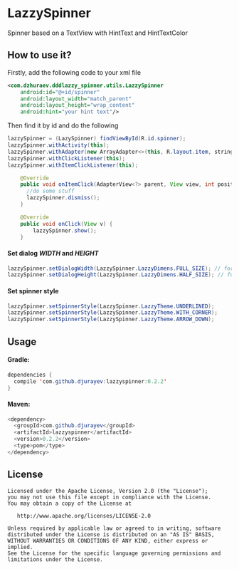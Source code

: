 # LazzySpinner
Spinner based on a TextView with HintText and HintTextColor
## How to use it?
Firstly, add the following code to your xml file
``` xml
<com.dzhuraev.dddlazzy_spinner.utils.LazzySpinner
    android:id="@+id/spinner"
    android:layout_width="match_parent"
    android:layout_height="wrap_content"
    android:hint="your hint text"/>
```
Then find it by id and do the following
``` java
lazzySpinner = (LazySpinner) findViewById(R.id.spinner);
lazzySpinner.withActivity(this);
lazzySpinner.withAdapter(new ArrayAdapter<>(this, R.layout.item, string_array));
lazzySpinner.withClickListener(this);
lazzySpinner.withItemClickListener(this);

    @Override
    public void onItemClick(AdapterView<?> parent, View view, int position, long id) {
      //do some stuff
      lazzySpinner.dismiss();
    }

    @Override
    public void onClick(View v) {
        lazzySpinner.show();
    }
```
#### Set dialog ***WIDTH*** and ***HEIGHT***
``` java
lazzySpinner.setDialogWidth(LazzySpinner.LazzyDimens.FULL_SIZE); // for Full size
lazzySpinner.setDialogHeight(LazzySpinner.LazzyDimens.HALF_SIZE); // for Half size
```
#### Set spinner style
``` java
lazzySpinner.setSpinnerStyle(LazzySpinner.LazzyTheme.UNDERLINED);
lazzySpinner.setSpinnerStyle(LazzySpinner.LazzyTheme.WITH_CORNER);
lazzySpinner.setSpinnerStyle(LazzySpinner.LazzyTheme.ARROW_DOWN);
```
## Usage
#### Gradle:
``` java
dependencies {
  compile 'com.github.djurayev:lazzyspinner:0.2.2'
}
```
#### Maven:
``` java
<dependency>
  <groupId>com.github.djurayev</groupId>
  <artifactId>lazzyspinner</artifactId>
  <version>0.2.2</version>
  <type>pom</type>
</dependency>
```
## License
```
Licensed under the Apache License, Version 2.0 (the "License");
you may not use this file except in compliance with the License.
You may obtain a copy of the License at

   http://www.apache.org/licenses/LICENSE-2.0

Unless required by applicable law or agreed to in writing, software
distributed under the License is distributed on an "AS IS" BASIS,
WITHOUT WARRANTIES OR CONDITIONS OF ANY KIND, either express or implied.
See the License for the specific language governing permissions and
limitations under the License.
```
